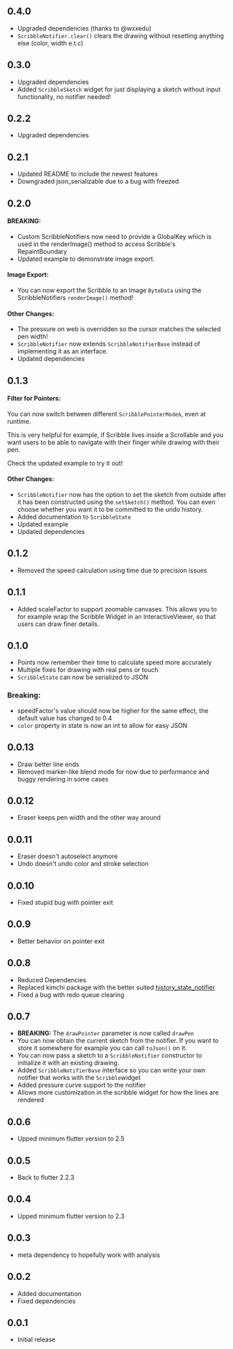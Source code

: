 ## 0.4.0
- Upgraded dependencies (thanks to @wxxedu)
- ``ScribbleNotifier.clear()`` clears the drawing without resetting anything else (color, width e.t.c)

## 0.3.0
- Upgraded dependencies
- Added ``ScribbleSketch`` widget for just displaying a sketch without input functionality, no notifier needed!
## 0.2.2
- Upgraded dependencies

## 0.2.1
- Updated README to include the newest features
- Downgraded json_serializable due to a bug with freezed

## 0.2.0
#### BREAKING:
- Custom ScribbleNotifiers now need to provide a GlobalKey which is used in the renderImage() method to access Scribble's
  RepaintBoundary
- Updated example to demonstrate image export.

#### Image Export:
- You can now export the Scribble to an Image ```ByteData``` using the ScribbleNotifiers ``renderImage()`` method!

#### Other Changes:
- The pressure on web is overridden so the cursor matches the selected pen width!
- ``ScribbleNotifier`` now extends ``ScribbleNotifierBase`` instead of implementing it as an interface.
- Updated dependencies

## 0.1.3
#### Filter for Pointers:
You can now switch between different ``ScribblePointerMode``s, even at runtime.

This is very helpful for example, if Scribble lives inside a Scrollable and you want users to be able to navigate with their finger while drawing with their pen.

Check the updated example to try it out!

#### Other Changes:
* ``ScribbleNotifier`` now has the option to set the sketch from outside after it has been constructed using the ``setSketch()`` method. You can even choose whether you want it to be committed to the undo history.
* Added documentation to ``ScribbleState``
* Updated example
* Updated dependencies

## 0.1.2

* Removed the speed calculation using time due to precision issues

## 0.1.1
* Added scaleFactor to support zoomable canvases. This allows you to for example wrap the Scribble Widget in an
InteractiveViewer, so that users can draw finer details.

## 0.1.0

* Points now remember their time to calculate speed more accurately
* Multiple fixes for drawing with real pens or touch
* ``ScribbleState`` can now be serialized to JSON

### Breaking:

* speedFactor's value should now be higher for the same effect, the default value has changed to 0.4
* ``color`` property in state is now an int to allow for easy JSON
## 0.0.13

* Draw better line ends
* Removed marker-like blend mode for now due to performance and buggy rendering in some cases

## 0.0.12

* Eraser keeps pen width and the other way around

## 0.0.11

* Eraser doesn't autoselect anymore
* Undo doesn't undo color and stroke selection

## 0.0.10

* Fixed stupid bug with pointer exit

## 0.0.9

* Better behavior on pointer exit

## 0.0.8

* Reduced Dependencies
* Replaced kimchi package with the better suited [history_state_notifier](https://pub.dev/packages/history_state_notifier)
* Fixed a bug with redo queue clearing

## 0.0.7

* **BREAKING:** The ``drawPointer`` parameter is now called ``drawPen``
* You can now obtain the current sketch from the notifier.
  If you want to store it somewhere for example you can call ```toJson()``` on it.
* You can now pass a sketch to a ``ScribbleNotifier`` constructor to initialize it with an existing
  drawing.
* Added ``ScribbleNotifierBase`` interface so you can write your own notifier that works with the ``Scribble``widget
* Added pressure curve support to the notifier
* Allows more customization in the scribble widget for how the lines are rendered


## 0.0.6

* Upped minimum flutter version to 2.5

## 0.0.5

* Back to flutter 2.2.3

## 0.0.4

* Upped minimum flutter version to 2.3

## 0.0.3

* meta dependency to hopefully work with analysis

## 0.0.2

* Added documentation
* Fixed dependencies

## 0.0.1

* Initial release
